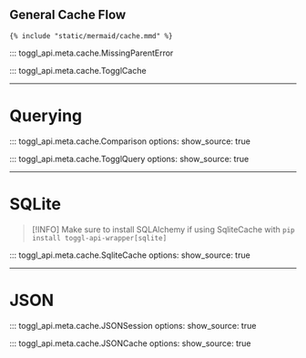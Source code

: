 ## General Cache Flow

```mermaid
{% include "static/mermaid/cache.mmd" %}
```

::: toggl_api.meta.cache.MissingParentError

::: toggl_api.meta.cache.TogglCache

---

# Querying

::: toggl_api.meta.cache.Comparison
    options:
        show_source: true

::: toggl_api.meta.cache.TogglQuery
    options:
        show_source: true

---

# SQLite

> [!INFO]
> Make sure to install SQLAlchemy if using SqliteCache with `pip install toggl-api-wrapper[sqlite]`

::: toggl_api.meta.cache.SqliteCache
    options:
        show_source: true

---

# JSON

::: toggl_api.meta.cache.JSONSession
    options:
        show_source: true

::: toggl_api.meta.cache.JSONCache
    options:
        show_source: true
